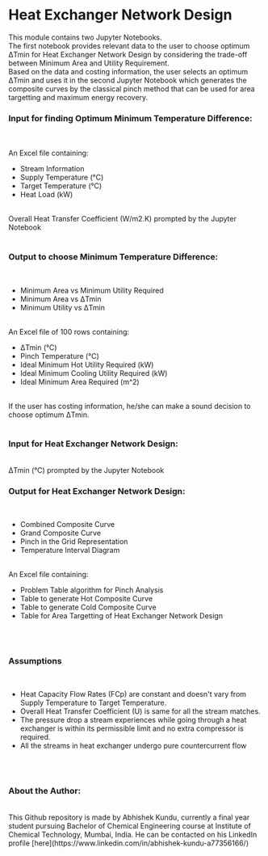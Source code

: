 # Heat Exchanger Network Design
This module contains two Jupyter Notebooks. <br> The first notebook provides relevant data to the user to choose optimum ΔTmin for Heat Exchanger Network Design by considering the trade-off between Minimum Area and Utility Requirement. <br> Based on the data and costing information, the user selects an optimum ΔTmin and uses it in the second Jupyter Notebook which generates the composite curves by the classical pinch method that can be used for area targetting and maximum energy recovery.
<br>
<h3>Input for finding Optimum Minimum Temperature Difference: </h3><br>
<br>
An Excel file containing: <br>
<ul>
  <li> Stream Information</li>
  <li> Supply Temperature (°C)</li>
  <li> Target Temperature (°C)</li>
  <li> Heat Load (kW)</li>
</ul> <br>
Overall Heat Transfer Coefficient (W/m2.K) prompted by the Jupyter Notebook <br> 
<br>
<h3> Output to choose Minimum Temperature Difference: </h3> <br>
<ul>
  <li> Minimum Area vs Minimum Utility Required </li>
  <li> Minimum Area vs ΔTmin </li>
  <li> Minimum Utility vs ΔTmin </li>
</ul> <br>
An Excel file of 100 rows containing: <br>
<ul>
  <li> ΔTmin (°C) </li>
  <li> Pinch Temperature (°C) </li>
  <li> Ideal Minimum Hot Utility Required (kW) </li>
  <li> Ideal Minimum Cooling Utility Required (kW) </li>
  <li> Ideal Minimum Area Required (m^2) </li>
 </ul> <br>
If the user has costing information, he/she can make a sound decision to choose optimum ΔTmin.<br>
<br>
<h3> Input for Heat Exchanger Network Design: </h3> <br>
ΔTmin (°C) prompted by the Jupyter Notebook <br>
<h3> Output for Heat Exchanger Network Design: </h3> <br>
<ul>
  <li> Combined Composite Curve </li>
  <li> Grand Composite Curve </li>
  <li> Pinch in the Grid Representation </li>
  <li> Temperature Interval Diagram </li>
  </ul> <br>
  An Excel file containing: <br>
  <ul>
  <li> Problem Table algorithm for Pinch Analysis </li>
  <li> Table to generate Hot Composite Curve </li>
  <li> Table to generate Cold Composite Curve </li>
  <li> Table for Area Targetting of Heat Exchanger Network Design </li>
  </ul> <br>
<br>
<h3> Assumptions </h3> <br>
<ul>
  <li> Heat Capacity Flow Rates (FCp) are constant and doesn't vary from Supply Temperature to Target Temperature. </li>
  <li> Overall Heat Transfer Coefficient (U) is same for all the stream matches. </li>
  <li> The pressure drop a stream experiences while going through a heat exchanger is within its permissible limit and no extra compressor is required. </li>
  <li> All the streams in heat exchanger undergo pure countercurrent flow </li>
  </ul>
<br>
<br>
<h3> About the Author: </h3> <br>
This Github repository is made by Abhishek Kundu, currently a final year student pursuing Bachelor of Chemical Engineering course at Institute of Chemical Technology, Mumbai, India. He can be contacted on his LinkedIn profile [here](https://www.linkedin.com/in/abhishek-kundu-a77356166/)
